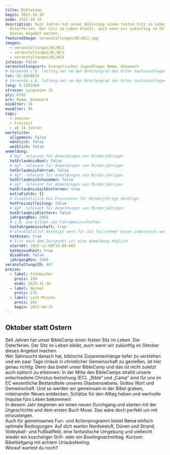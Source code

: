 ```yaml
---
title: BibleCamp
begin: 2021-10-10
ende: 2021-10-16
description: Seit Jahren hat unser BibleCamp einen festen Sitz im Leben. Die
  Osterferien. Der Sitz im Leben bleibt, auch wenn wir zukünftig im Oktober
  dieses Angebot machen.
featuredImage: veranstaltungen/BC/BC2.jpg
images:
  - veranstaltungen/BC/BC1
  - veranstaltungen/BC/BC3
  - veranstaltungen/BC/BC4
juleica: false
veranstaltungsort: Evangelisches Jugendlager Rømø, Dänemark
# Verwende z.B. latlong.net um den Breitengrad des Ortes nachzuschlagen.
lat: 55.0958835
# Verwende z.B. latlong.net um den Breitengrad des Ortes nachzuschlagen.
long: 8.5503469
strasse: Lyngvejen 33
plz: 6792
ort: Rømø, Dänemark
minAlter: 14
maxAlter: 99
tags:
  - Seminar
  - Freizeit
  - ab 14 Jahren
warteliste:
  allgemein: false
  männlich: false
  weiblich: false
anmeldung:
  # Ggf. relevant für Anmeldungen von Minderjährigen
  hatErlaubnisBoot: false
  # Ggf. relevant für Anmeldungen von Minderjährigen
  hatErlaubnisFahrrad: false
  # Ggf. relevant für Anmeldungen von Minderjährigen
  hatErlaubnisSchwimmen: false
  # Ggf. relevant für Anmeldungen von Minderjährigen
  hatErlaubnisSichEntfernen: true
  extraFields: []
  # Grundsätzlich bei Freizeiten für Minderjährige benötigt
  hatFreizeitleitung: false
  # Ggf. relevant für Anmeldungen von Minderjährigen
  hatErlaubnisKlettern: false
  jahrgangMax: 2008
  # z.B. zum bilden von Fahrgemeinschaften
  hatFahrgemeinschaft: true
  # Grundsätzlich benötigt wenn für die Teilnehmer Essen zubereitet werden soll
  hatEssen: true
  # Erst nach dem Zeitpunkt ist eine Anmeldung möglich
  startAt: 2020-11-08T14:00:00Z
  hatGesundheit: true
  disabled: false
  jahrgangMin: 1900
veranstaltungsID: 447
preise:
  - label: Frühbucher
    preis: 159
    ende: 2020-11-30
  - label: Normal
    preis: 175
  - label: Last-Minute
    preis: 193
    begin: 2021-08-15
---
```


## Oktober statt Ostern

Seit Jahren hat unser BibleCamp einen festen Sitz im Leben. Die Osterferien. Der Sitz im Leben bleibt, auch wenn wir zukünftig im Oktober dieses Angebot machen.  
Wer Sehnsucht danach hat, biblische Zusammenhänge tiefer zu verstehen und ein paar Tage Urlaub in christlicher Gemeinschaft zu genießen, ist hier genau richtig. Denn das bietet unser BibleCamp und das ist nicht zuletzt auch optisch zu erkennen: In der Mitte des BibleCamps strahlt unsere entschiedene Christus-beziehung (EC). „Bible“ und „Camp“ sind für uns im EC wesentliche Bestandteile unseres Glaubenslebens. Gottes Wort und Gemeinschaft. Und so werden wir gemeinsam in der Bibel graben, miteinander Neues entdecken, Schätze für den Alltag heben und wertvolle Impulse fürs Leben bekommen!  
In diesem Jahr beginnen wir einen neuen Durchgang und starten mit der Urgeschichte und dem ersten Buch Mose. Das wäre doch perfekt um mit einzusteigen.  
Auch für gemeinsames Fun- und Actionprogramm bietet Rømø einfach optimale Bedingungen: Auf dich warten Nordseeluft, Dünen und Strand, Volleyball- und Fußballfeld, eine fantastische Umgebung und vielleicht wieder ein kuscheliger Grill- oder ein Bowlingnachmittag. Kurzum: Bibeltiefgang mit echtem Urlaubsfeeling.  
Worauf wartest du noch?
